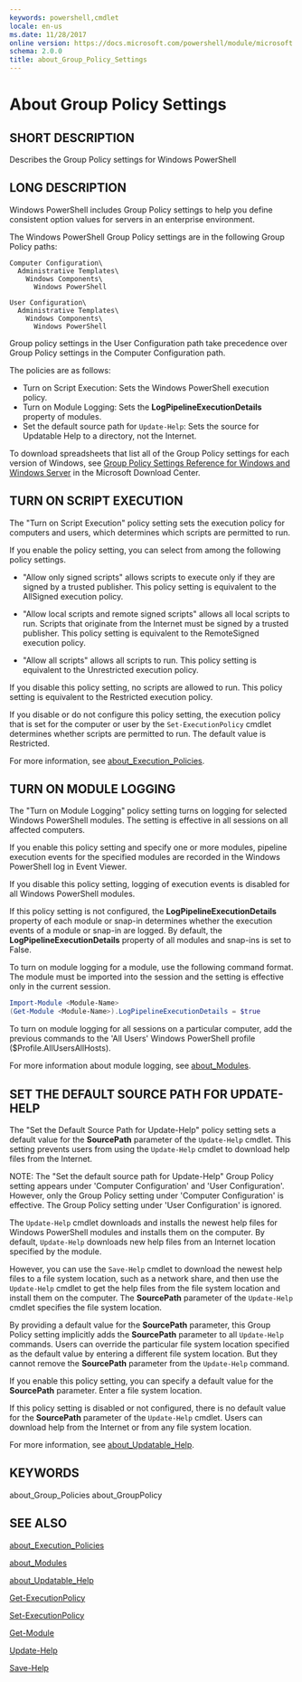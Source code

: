 ```yaml
---
keywords: powershell,cmdlet
locale: en-us
ms.date: 11/28/2017
online version: https://docs.microsoft.com/powershell/module/microsoft.powershell.core/about/about_group_policy_settings?view=powershell-5.1
schema: 2.0.0
title: about_Group_Policy_Settings
---
```

# About Group Policy Settings

## SHORT DESCRIPTION
Describes the Group Policy settings for Windows PowerShell

## LONG DESCRIPTION

Windows PowerShell includes Group Policy settings to help you define
consistent option values for servers in an enterprise environment.

The Windows PowerShell Group Policy settings are in the following
Group Policy paths:

    Computer Configuration\
      Administrative Templates\
        Windows Components\
          Windows PowerShell

    User Configuration\
      Administrative Templates\
        Windows Components\
          Windows PowerShell

Group policy settings in the User Configuration path take precedence
over Group Policy settings in the Computer Configuration path.

The policies are as follows:

- Turn on Script Execution: Sets the Windows PowerShell execution policy.
- Turn on Module Logging: Sets the **LogPipelineExecutionDetails** property of
  modules.
- Set the default source path for `Update-Help`: Sets the source for
  Updatable Help to a directory, not the Internet.

To download spreadsheets that list all of the Group Policy settings for
each version of Windows, see
[Group Policy Settings Reference for Windows and Windows Server](https://www.microsoft.com/download/details.aspx?id=25250)
in the Microsoft Download Center.

## TURN ON SCRIPT EXECUTION

The "Turn on Script Execution" policy setting sets the execution policy
for computers and users, which determines which scripts are permitted to
run.

If you enable the policy setting, you can select from among the following
policy settings.

- "Allow only signed scripts" allows scripts to execute only if they are
  signed by a trusted publisher. This policy setting is equivalent to the
  AllSigned execution policy.

- "Allow local scripts and remote signed scripts" allows all local scripts to
  run. Scripts that originate from the Internet must be signed by a trusted
  publisher. This policy setting is equivalent to the RemoteSigned execution
  policy.

- "Allow all scripts" allows all scripts to run. This policy setting is
  equivalent to the Unrestricted execution policy.

If you disable this policy setting, no scripts are allowed to run. This policy
setting is equivalent to the Restricted execution policy.

If you disable or do not configure this policy setting, the execution policy
that is set for the computer or user by the `Set-ExecutionPolicy` cmdlet
determines whether scripts are permitted to run. The default value is
Restricted.

For more information, see [about_Execution_Policies](about_Execution_Policies.md).

## TURN ON MODULE LOGGING

The "Turn on Module Logging" policy setting turns on logging for
selected Windows PowerShell modules. The setting is effective in
all sessions on all affected computers.

If you enable this policy setting and specify one or more modules,
pipeline execution events for the specified modules are recorded in
the Windows PowerShell log in Event Viewer.

If you disable this policy setting, logging of execution events is
disabled for all Windows PowerShell modules.

If this policy setting is not configured, the **LogPipelineExecutionDetails**
property of each module or snap-in determines whether the execution
events of a module or snap-in are logged. By default, the
**LogPipelineExecutionDetails** property of all modules and snap-ins is set
to False.

To turn on module logging for a module, use the following command format.
The module must be imported into the session and the setting is effective
only in the current session.

```powershell
Import-Module <Module-Name>
(Get-Module <Module-Name>).LogPipelineExecutionDetails = $true
```

To turn on module logging for all sessions on a particular computer,
add the previous commands to the 'All Users' Windows PowerShell profile
($Profile.AllUsersAllHosts).

For more information about module logging, see [about_Modules](about_Modules.md).

## SET THE DEFAULT SOURCE PATH FOR UPDATE-HELP

The "Set the Default Source Path for Update-Help" policy setting sets a
default value for the **SourcePath** parameter of the `Update-Help` cmdlet. This
setting prevents users from using the `Update-Help` cmdlet to download help
files from the Internet.

NOTE: The "Set the default source path for Update-Help" Group Policy setting
appears under 'Computer Configuration' and 'User Configuration'. However, only
the Group Policy setting under 'Computer Configuration' is effective. The Group
Policy setting under 'User Configuration' is ignored.

The `Update-Help` cmdlet downloads and installs the newest help files for
Windows PowerShell modules and installs them on the computer. By default,
`Update-Help` downloads new help files from an Internet location specified by
the module.

However, you can use the `Save-Help` cmdlet to download the newest help files to
a file system location, such as a network share, and then use the `Update-Help`
cmdlet to get the help files from the file system location and install them on
the computer. The **SourcePath** parameter of the `Update-Help` cmdlet specifies
the file system location.

By providing a default value for the **SourcePath** parameter, this Group Policy
setting implicitly adds the **SourcePath** parameter to all `Update-Help`
commands.
Users can override the particular file system location specified as the
default value by entering a different file system location. But they cannot
remove the **SourcePath** parameter from the `Update-Help` command.

If you enable this policy setting, you can specify a default value for the
**SourcePath** parameter. Enter a file system location.

If this policy setting is disabled or not configured, there is no default
value for the **SourcePath** parameter of the `Update-Help` cmdlet. Users can
download help from the Internet or from any file system location.

For more information, see [about_Updatable_Help](about_Updatable_Help.md).

## KEYWORDS

about_Group_Policies
about_GroupPolicy

## SEE ALSO

[about_Execution_Policies](about_Execution_Policies.md)

[about_Modules](about_Modules.md)

[about_Updatable_Help](about_Updatable_Help.md)

[Get-ExecutionPolicy](../../Microsoft.PowerShell.Security/Get-ExecutionPolicy.md)

[Set-ExecutionPolicy](../../Microsoft.PowerShell.Security/Set-ExecutionPolicy.md)

[Get-Module](../Get-Module.md)

[Update-Help](../Update-Help.md)

[Save-Help](../Save-Help.md)
